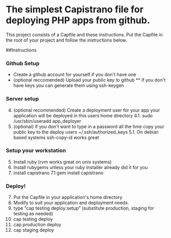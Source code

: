 # The simplest Capistrano file for deploying PHP apps from github.


This project consists of a Capfile and these instructions. Put the Capfile in the root of your project and follow the instructions below. 

##Instructions

### Github Setup

* Create a github account for yourself if you don't have one
* (optional reccomended) Upload your public key to github
** if you don't have keys you can generate them using ssh-keygen 


### Server setup
4. (optional recommended) Create a deployment user for your app your application will be deployed in this users home directory
4.1. sudo /usr/sbin/useradd app_deployer
5. (optional) if you don't want to type in a password all the time copy your public key to the deploy users ~/.ssh/authorized_keys
5.1. On debian based systems ssh-copy-id works great


###  Setup your workstation
5.  Install ruby (rvm works great on unix systems)
6.  Install rubygems unless your ruby installer already did it for you
7.  install capistrano 
7.1 gem install capistrano


###  Deploy!
7. Put the Capfile in your application's home directory
8. Modify to suit your application and deployment needs.
9. type "cap testing deploy:setup" (substitute production, staging for testing as needed)
10. cap testing deploy
11. cap production deploy
12. cap staging deploy

